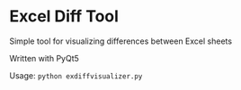 # Excel Diff Tool
Simple tool for visualizing differences between Excel sheets

Written with PyQt5

Usage: `python exdiffvisualizer.py`
